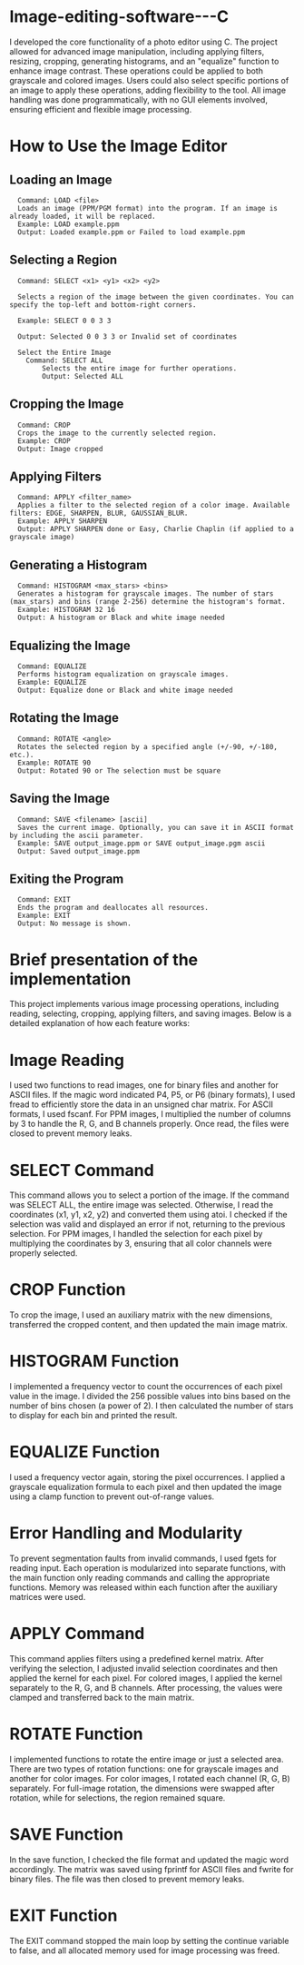 # Image-editing-software---C
I developed the core functionality of a photo editor using C. The project allowed for advanced image manipulation, including applying filters, resizing, cropping, generating histograms, and an "equalize" function to enhance image contrast. These operations could be applied to both grayscale and colored images. Users could also select specific portions of an image to apply these operations, adding flexibility to the tool. All image handling was done programmatically, with no GUI elements involved, ensuring efficient and flexible image processing.

# How to Use the Image Editor

  ## Loading an Image
      Command: LOAD <file>
      Loads an image (PPM/PGM format) into the program. If an image is already loaded, it will be replaced.
      Example: LOAD example.ppm
      Output: Loaded example.ppm or Failed to load example.ppm

  ## Selecting a Region

      Command: SELECT <x1> <y1> <x2> <y2>

      Selects a region of the image between the given coordinates. You can specify the top-left and bottom-right corners.

      Example: SELECT 0 0 3 3

      Output: Selected 0 0 3 3 or Invalid set of coordinates

      Select the Entire Image
        Command: SELECT ALL
            Selects the entire image for further operations.
            Output: Selected ALL

  ## Cropping the Image
      Command: CROP
      Crops the image to the currently selected region.
      Example: CROP
      Output: Image cropped

  ## Applying Filters
      Command: APPLY <filter_name>
      Applies a filter to the selected region of a color image. Available filters: EDGE, SHARPEN, BLUR, GAUSSIAN_BLUR.
      Example: APPLY SHARPEN
      Output: APPLY SHARPEN done or Easy, Charlie Chaplin (if applied to a grayscale image)

  ## Generating a Histogram
      Command: HISTOGRAM <max_stars> <bins>
      Generates a histogram for grayscale images. The number of stars (max_stars) and bins (range 2-256) determine the histogram's format.
      Example: HISTOGRAM 32 16
      Output: A histogram or Black and white image needed

  ## Equalizing the Image
      Command: EQUALIZE
      Performs histogram equalization on grayscale images.
      Example: EQUALIZE
      Output: Equalize done or Black and white image needed

  ## Rotating the Image
      Command: ROTATE <angle>
      Rotates the selected region by a specified angle (+/-90, +/-180, etc.).
      Example: ROTATE 90
      Output: Rotated 90 or The selection must be square

  ## Saving the Image
      Command: SAVE <filename> [ascii]
      Saves the current image. Optionally, you can save it in ASCII format by including the ascii parameter.
      Example: SAVE output_image.ppm or SAVE output_image.pgm ascii
      Output: Saved output_image.ppm

  ## Exiting the Program
      Command: EXIT
      Ends the program and deallocates all resources.
      Example: EXIT
      Output: No message is shown.
      
# Brief presentation of the implementation
This project implements various image processing operations, including reading, selecting, cropping, applying filters, and saving images. Below is a detailed explanation of how each feature works:

  # Image Reading

I used two functions to read images, one for binary files and another for ASCII files. If the magic word indicated P4, P5, or P6 (binary formats), I used fread to efficiently store the data in an unsigned char matrix. For ASCII formats, I used fscanf. For PPM images, I multiplied the number of columns by 3 to handle the R, G, and B channels properly. Once read, the files were closed to prevent memory leaks.

 # SELECT Command
This command allows you to select a portion of the image. If the command was SELECT ALL, the entire image was selected. Otherwise, I read the coordinates (x1, y1, x2, y2) and converted them using atoi. I checked if the selection was valid and displayed an error if not, returning to the previous selection. For PPM images, I handled the selection for each pixel by multiplying the coordinates by 3, ensuring that all color channels were properly selected.

  # CROP Function
To crop the image, I used an auxiliary matrix with the new dimensions, transferred the cropped content, and then updated the main image matrix.

  # HISTOGRAM Function
I implemented a frequency vector to count the occurrences of each pixel value in the image. I divided the 256 possible values into bins based on the number of bins chosen (a power of 2). I then calculated the number of stars to display for each bin and printed the result.

  # EQUALIZE Function
I used a frequency vector again, storing the pixel occurrences. I applied a grayscale equalization formula to each pixel and then updated the image using a clamp function to prevent out-of-range values.

  # Error Handling and Modularity
To prevent segmentation faults from invalid commands, I used fgets for reading input. Each operation is modularized into separate functions, with the main function only reading commands and calling the appropriate functions. Memory was released within each function after the auxiliary matrices were used.

  # APPLY Command
This command applies filters using a predefined kernel matrix. After verifying the selection, I adjusted invalid selection coordinates and then applied the kernel for each pixel. For colored images, I applied the kernel separately to the R, G, and B channels. After processing, the values were clamped and transferred back to the main matrix.

  # ROTATE Function
I implemented functions to rotate the entire image or just a selected area. There are two types of rotation functions: one for grayscale images and another for color images. For color images, I rotated each channel (R, G, B) separately. For full-image rotation, the dimensions were swapped after rotation, while for selections, the region remained square.

  # SAVE Function
In the save function, I checked the file format and updated the magic word accordingly. The matrix was saved using fprintf for ASCII files and fwrite for binary files. The file was then closed to prevent memory leaks.

  # EXIT Function
The EXIT command stopped the main loop by setting the continue variable to false, and all allocated memory used for image processing was freed.
